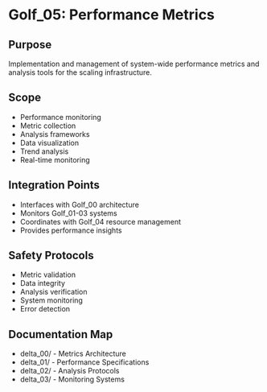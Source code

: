 # Golf_05: Performance Metrics

## Purpose

Implementation and management of system-wide performance metrics and analysis tools for the scaling infrastructure.

## Scope

- Performance monitoring
- Metric collection
- Analysis frameworks
- Data visualization
- Trend analysis
- Real-time monitoring

## Integration Points

- Interfaces with Golf_00 architecture
- Monitors Golf_01-03 systems
- Coordinates with Golf_04 resource management
- Provides performance insights

## Safety Protocols

- Metric validation
- Data integrity
- Analysis verification
- System monitoring
- Error detection

## Documentation Map

- delta_00/ - Metrics Architecture
- delta_01/ - Performance Specifications
- delta_02/ - Analysis Protocols
- delta_03/ - Monitoring Systems
